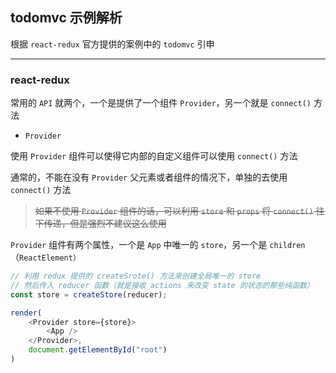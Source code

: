 ## todomvc 示例解析

根据 `react-redux` 官方提供的案例中的 `todomvc` 引申

----

### react-redux

常用的 `API` 就两个，一个是提供了一个组件 `Provider`，另一个就是 `connect()` 方法

* `Provider`

使用 `Provider` 组件可以使得它内部的自定义组件可以使用 `connect()` 方法

通常的，不能在没有 `Provider` 父元素或者组件的情况下，单独的去使用 `connect()` 方法

> ~~如果不使用 `Provider` 组件的话，可以利用 `store` 和 `props` 将 `connect()` 往下传递，但是强烈不建议这么使用~~

`Provider` 组件有两个属性，一个是 `App` 中唯一的 `store`，另一个是 `children`（`ReactElement）`


```js
// 利用 redux 提供的 createSrote() 方法来创建全局唯一的 store
// 然后传入 reducer 函数（就是接收 actions 来改变 state 的状态的那些纯函数）
const store = createStore(reducer);

render(
    <Provider store={store}>
        <App />
    </Provider>,
    document.getElementById("root")
)
```